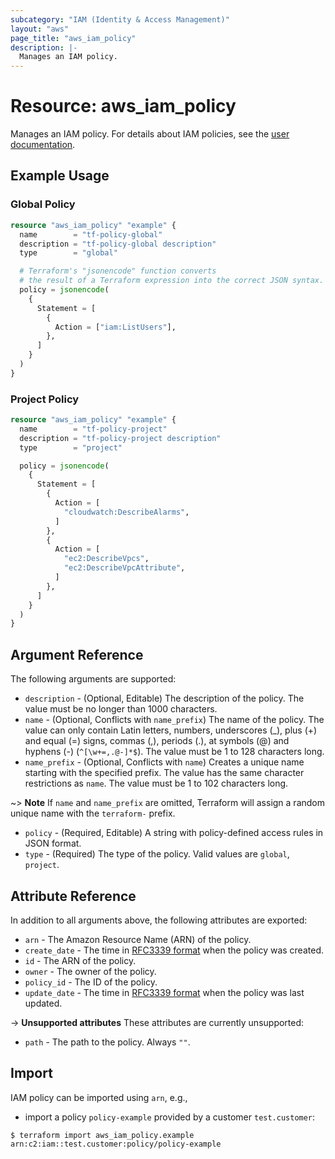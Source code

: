 ```yaml
---
subcategory: "IAM (Identity & Access Management)"
layout: "aws"
page_title: "aws_iam_policy"
description: |-
  Manages an IAM policy.
---
```


[iam-policies-and-groups]: https://docs.cloud.croc.ru/en/services/iam/policies.html
[RFC3339 format]: https://datatracker.ietf.org/doc/html/rfc3339#section-5.8

# Resource: aws_iam_policy

Manages an IAM policy. For details about IAM policies, see the [user documentation][iam-policies-and-groups].

## Example Usage

### Global Policy

```terraform
resource "aws_iam_policy" "example" {
  name        = "tf-policy-global"
  description = "tf-policy-global description"
  type        = "global"

  # Terraform's "jsonencode" function converts
  # the result of a Terraform expression into the correct JSON syntax.
  policy = jsonencode(
    {
      Statement = [
        {
          Action = ["iam:ListUsers"],
        },
      ]
    }
  )
}
```

### Project Policy

```terraform
resource "aws_iam_policy" "example" {
  name        = "tf-policy-project"
  description = "tf-policy-project description"
  type        = "project"

  policy = jsonencode(
    {
      Statement = [
        {
          Action = [
            "cloudwatch:DescribeAlarms",
          ]
        },
        {
          Action = [
            "ec2:DescribeVpcs",
            "ec2:DescribeVpcAttribute",
          ]
        },
      ]
    }
  )
}
```

## Argument Reference

The following arguments are supported:

* `description` - (Optional, Editable) The description of the policy.
  The value must be no longer than 1000 characters.
* `name` - (Optional, Conflicts with `name_prefix`) The name of the policy. The value can only contain Latin letters, numbers, underscores (_),
  plus (+) and equal (=) signs, commas (,), periods (.), at symbols (@) and hyphens (-) (`^[\w+=,.@-]*$`).
  The value must be 1 to 128 characters long.
* `name_prefix` - (Optional, Conflicts with `name`) Creates a unique name starting with the specified prefix.
  The value has the same character restrictions as `name`. The value must be 1 to 102 characters long.

~> **Note** If `name` and `name_prefix` are omitted, Terraform will assign a random unique name with the `terraform-` prefix.

* `policy` - (Required, Editable) A string with policy-defined access rules in JSON format.
* `type` - (Required) The type of the policy. Valid values are `global`, `project`.

## Attribute Reference

In addition to all arguments above, the following attributes are exported:

* `arn` - The Amazon Resource Name (ARN) of the policy.
* `create_date` - The time in [RFC3339 format] when the policy was created.
* `id` - The ARN of the policy.
* `owner` - The owner of the policy.
* `policy_id` - The ID of the policy.
* `update_date` - The time in [RFC3339 format] when the policy was last updated.

->  **Unsupported attributes**
These attributes are currently unsupported:

* `path` - The path to the policy. Always `""`.

## Import

IAM policy can be imported using `arn`, e.g.,

* import a policy `policy-example` provided by a customer `test.customer`:

```
$ terraform import aws_iam_policy.example arn:c2:iam::test.customer:policy/policy-example
```

